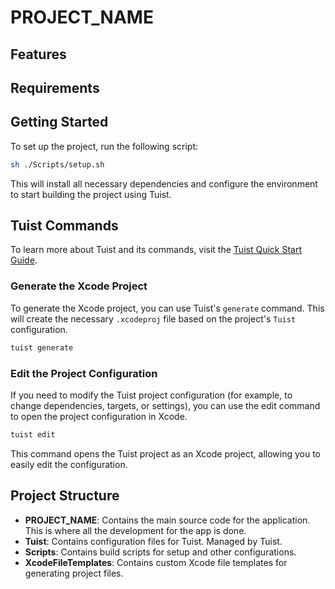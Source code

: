 # __PROJECT_NAME__
<!-- Add __PROJECT_NAME__ description here -->

## Features
<!-- Add __PROJECT_NAME__ features here -->

## Requirements
<!-- Add __PROJECT_NAME__ requirements here -->

## Getting Started

To set up the project, run the following script:

```bash
sh ./Scripts/setup.sh
```

This will install all necessary dependencies and configure the environment to start building the project using Tuist.

## Tuist Commands
To learn more about Tuist and its commands, visit the [Tuist Quick Start Guide](https://docs.tuist.io/guides/quick-start/install-tuist).

### Generate the Xcode Project
To generate the Xcode project, you can use Tuist's `generate` command. This will create the necessary `.xcodeproj` file based on the project's `Tuist` configuration.

```bash
tuist generate
```

### Edit the Project Configuration
If you need to modify the Tuist project configuration (for example, to change dependencies, targets, or settings), you can use the edit command to open the project configuration in Xcode.

```bash
tuist edit
```

This command opens the Tuist project as an Xcode project, allowing you to easily edit the configuration.

## Project Structure
- **__PROJECT_NAME__**: Contains the main source code for the application.
  This is where all the development for the app is done.
- **Tuist**: Contains configuration files for Tuist. Managed by Tuist.
- **Scripts**: Contains build scripts for setup and other configurations.
- **XcodeFileTemplates**: Contains custom Xcode file templates for generating project files.